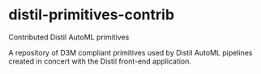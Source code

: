 # distil-primitives-contrib

Contributed Distil AutoML primitives

A repository of D3M compliant primitives used by Distil AutoML pipelines created in concert with the Distil front-end application.

